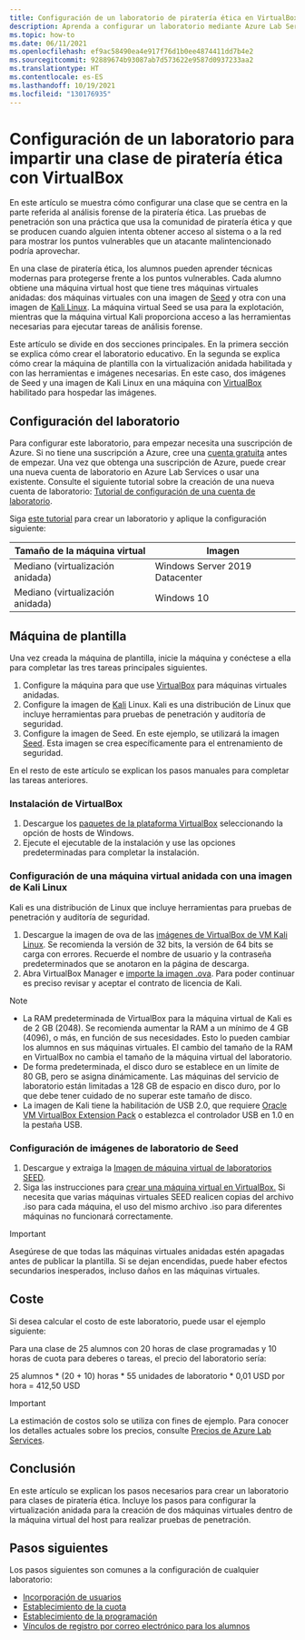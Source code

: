 ```yaml
---
title: Configuración de un laboratorio de piratería ética en VirtualBox con Azure Lab Services | Microsoft Docs
description: Aprenda a configurar un laboratorio mediante Azure Lab Services para enseñar técnicas de piratería ética con VirtualBox.
ms.topic: how-to
ms.date: 06/11/2021
ms.openlocfilehash: ef9ac58490ea4e917f76d1b0ee4874411dd7b4e2
ms.sourcegitcommit: 92889674b93087ab7d573622e9587d0937233aa2
ms.translationtype: HT
ms.contentlocale: es-ES
ms.lasthandoff: 10/19/2021
ms.locfileid: "130176935"
---
```

# <a name="set-up-a-lab-to-teach-ethical-hacking-class-with-virtualbox"></a>Configuración de un laboratorio para impartir una clase de piratería ética con VirtualBox

En este artículo se muestra cómo configurar una clase que se centra en la parte referida al análisis forense de la piratería ética. Las pruebas de penetración son una práctica que usa la comunidad de piratería ética y que se producen cuando alguien intenta obtener acceso al sistema o a la red para mostrar los puntos vulnerables que un atacante malintencionado podría aprovechar.

En una clase de piratería ética, los alumnos pueden aprender técnicas modernas para protegerse frente a los puntos vulnerables. Cada alumno obtiene una máquina virtual host que tiene tres máquinas virtuales anidadas: dos máquinas virtuales con una imagen de [Seed](https://seedsecuritylabs.org/lab_env.html) y otra con una imagen de [Kali Linux](https://www.kali.org/). La máquina virtual Seed se usa para la explotación, mientras que la máquina virtual Kali proporciona acceso a las herramientas necesarias para ejecutar tareas de análisis forense.

Este artículo se divide en dos secciones principales. En la primera sección se explica cómo crear el laboratorio educativo. En la segunda se explica cómo crear la máquina de plantilla con la virtualización anidada habilitada y con las herramientas e imágenes necesarias. En este caso, dos imágenes de Seed y una imagen de Kali Linux en una máquina con [VirtualBox](https://www.virtualbox.org/) habilitado para hospedar las imágenes.

## <a name="lab-configuration"></a>Configuración del laboratorio

Para configurar este laboratorio, para empezar necesita una suscripción de Azure. Si no tiene una suscripción a Azure, cree una [cuenta gratuita](https://azure.microsoft.com/free/) antes de empezar. Una vez que obtenga una suscripción de Azure, puede crear una nueva cuenta de laboratorio en Azure Lab Services o usar una existente. Consulte el siguiente tutorial sobre la creación de una nueva cuenta de laboratorio: [Tutorial de configuración de una cuenta de laboratorio](tutorial-setup-lab-account.md).

Siga [este tutorial](tutorial-setup-classroom-lab.md) para crear un laboratorio y aplique la configuración siguiente:

| Tamaño de la máquina virtual | Imagen |
| -------------------- | ----- |
| Mediano (virtualización anidada) | Windows Server 2019 Datacenter |
| Mediano (virtualización anidada) | Windows 10 |

## <a name="template-machine"></a>Máquina de plantilla

Una vez creada la máquina de plantilla, inicie la máquina y conéctese a ella para completar las tres tareas principales siguientes.

1. Configure la máquina para que use [VirtualBox](https://www.virtualbox.org/) para máquinas virtuales anidadas.
2. Configure la imagen de [Kali](https://www.kali.org/) Linux. Kali es una distribución de Linux que incluye herramientas para pruebas de penetración y auditoría de seguridad.
3. Configure la imagen de Seed. En este ejemplo, se utilizará la imagen [Seed](https://seedsecuritylabs.org/lab_env.html). Esta imagen se crea específicamente para el entrenamiento de seguridad.

En el resto de este artículo se explican los pasos manuales para completar las tareas anteriores.

### <a name="installing-virtualbox"></a>Instalación de VirtualBox

1. Descargue los [paquetes de la plataforma VirtualBox](https://www.virtualbox.org/wiki/Downloads) seleccionando la opción de hosts de Windows.
2. Ejecute el ejecutable de la instalación y use las opciones predeterminadas para completar la instalación.

### <a name="set-up-a-nested-virtual-machine-with-kali-linux-image"></a>Configuración de una máquina virtual anidada con una imagen de Kali Linux

Kali es una distribución de Linux que incluye herramientas para pruebas de penetración y auditoría de seguridad.

1. Descargue la imagen de ova de las [imágenes de VirtualBox de VM Kali Linux](https://www.kali.org/get-kali/#kali-virtual-machines).  Se recomienda la versión de 32 bits, la versión de 64 bits se carga con errores.  Recuerde el nombre de usuario y la contraseña predeterminados que se anotaron en la página de descarga.
2. Abra VirtualBox Manager e [importe la imagen .ova](https://docs.oracle.com/cd/E26217_01/E26796/html/qs-import-vm.html).  Para poder continuar es preciso revisar y aceptar el contrato de licencia de Kali.

>[!Note]
>- La RAM predeterminada de VirtualBox para la máquina virtual de Kali es de 2 GB (2048). Se recomienda aumentar la RAM a un mínimo de 4 GB (4096), o más, en función de sus necesidades.  Esto lo pueden cambiar los alumnos en sus máquinas virtuales.  El cambio del tamaño de la RAM en VirtualBox no cambia el tamaño de la máquina virtual del laboratorio.
>- De forma predeterminada, el disco duro se establece en un límite de 80 GB, pero se asigna dinámicamente.  Las máquinas del servicio de laboratorio están limitadas a 128 GB de espacio en disco duro, por lo que debe tener cuidado de no superar este tamaño de disco.
>- La imagen de Kali tiene la habilitación de USB 2.0, que requiere [Oracle VM VirtualBox Extension Pack](https://www.virtualbox.org/wiki/Downloads) o establezca el controlador USB en 1.0 en la pestaña USB.

### <a name="setup-seed-lab-images"></a>Configuración de imágenes de laboratorio de Seed

1. Descargue y extraiga la [Imagen de máquina virtual de laboratorios SEED](https://seedsecuritylabs.org/labsetup.html).
2. Siga las instrucciones para [crear una máquina virtual en VirtualBox.](https://github.com/seed-labs/seed-labs/blob/master/manuals/vm/seedvm-manual.md)
   Si necesita que varias máquinas virtuales SEED realicen copias del archivo .iso para cada máquina, el uso del mismo archivo .iso para diferentes máquinas no funcionará correctamente.

>[!IMPORTANT] 
>Asegúrese de que todas las máquinas virtuales anidadas estén apagadas antes de publicar la plantilla.  Si se dejan encendidas, puede haber efectos secundarios inesperados, incluso daños en las máquinas virtuales.

## <a name="cost"></a>Coste  

Si desea calcular el costo de este laboratorio, puede usar el ejemplo siguiente:

Para una clase de 25 alumnos con 20 horas de clase programadas y 10 horas de cuota para deberes o tareas, el precio del laboratorio sería:

25 alumnos \* (20 + 10) horas \* 55 unidades de laboratorio \* 0,01 USD por hora = 412,50 USD

>[!IMPORTANT]
>La estimación de costos solo se utiliza con fines de ejemplo. Para conocer los detalles actuales sobre los precios, consulte [Precios de Azure Lab Services](https://azure.microsoft.com/pricing/details/lab-services/).

## <a name="conclusion"></a>Conclusión

En este artículo se explican los pasos necesarios para crear un laboratorio para clases de piratería ética. Incluye los pasos para configurar la virtualización anidada para la creación de dos máquinas virtuales dentro de la máquina virtual del host para realizar pruebas de penetración.

## <a name="next-steps"></a>Pasos siguientes

Los pasos siguientes son comunes a la configuración de cualquier laboratorio:

- [Incorporación de usuarios](tutorial-setup-classroom-lab.md#add-users-to-the-lab)
- [Establecimiento de la cuota](how-to-configure-student-usage.md#set-quotas-for-users)
- [Establecimiento de la programación](tutorial-setup-classroom-lab.md#set-a-schedule-for-the-lab)
- [Vínculos de registro por correo electrónico para los alumnos](how-to-configure-student-usage.md#send-invitations-to-users)
